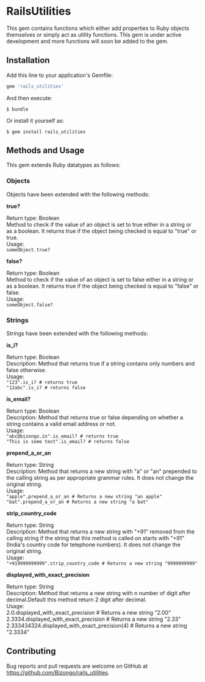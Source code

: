# RailsUtilities

This gem contains functions which either add properties to Ruby objects themselves or simply act as utility functions. This gem is under active development and more functions will soon be added to the gem.

## Installation

Add this line to your application's Gemfile:

```ruby
gem 'rails_utilities'
```

And then execute:

    $ bundle

Or install it yourself as:

    $ gem install rails_utilities

## Methods and Usage

This gem extends Ruby datatypes as follows:

### Objects

Objects have been extended with the following methods:

**true?**

Return type: Boolean <br/>
Method to check if the value of an object is set to true either in a string or as a boolean. It returns true if the object being checked is equal to "true" or true. <br/>
Usage: <br/>
`someObject.true?`

**false?**

Return type: Boolean <br/>
Method to check if the value of an object is set to false either in a string or as a boolean. It returns true if the object being checked is equal to "false" or false. <br/>
Usage: <br/>
`someObject.false?`

### Strings

Strings have been extended with the following methods:

**is_i?**

Return type: Boolean <br/>
Description: Method that returns true if a string contains only numbers and false otherwise. <br/>
Usage: <br/>
`"123".is_i? # returns true` <br/>
`"12abc".is_i? # returns false`

**is_email?**

Return type: Boolean <br/>
Description: Method that returns true or false depending on whether a string contains a valid email address or not. <br/>
Usage: <br/>
`"abc@bizongo.in".is_email? # returns true` <br/>
`"This is some text".is_email? # returns false`

**prepend_a_or_an**

Return type: String <br/>
Description: Method that returns a new string with "a" or "an" prepended to the calling string as per appropriate grammar rules. It does not change the original string. <br/>
Usage: <br/>
`"apple".prepend_a_or_an # Returns a new string "an apple"` <br/>
`"bat".prepend_a_or_an # Returns a new string "a bat"`

**strip_country_code**

Return type: String <br/>
Description: Method that returns a new string with "+91" removed from the calling string if the string that this method is called on starts with "+91" (India's country code for telephone numbers). It does not change the original string. <br/>
Usage: <br/>
`"+919999999999".strip_country_code # Returns a new string "9999999999"`

**displayed_with_exact_precision**

Return type: String<br/>
Description: Method that returns a new string with n number of digit after decimal.Default this method return 2 digit after decimal.<br/> 
Usage: <br/>
2.0.displayed_with_exact_precision # Returns a new string "2.00"<br/>
2.3334.displayed_with_exact_precision # Returns a new string "2.33"<br/>
2.333434324.displayed_with_exact_precision(4) # Returns a new string "2.3334"


## Contributing

Bug reports and pull requests are welcome on GitHub at https://github.com/Bizongo/rails_utilities.
